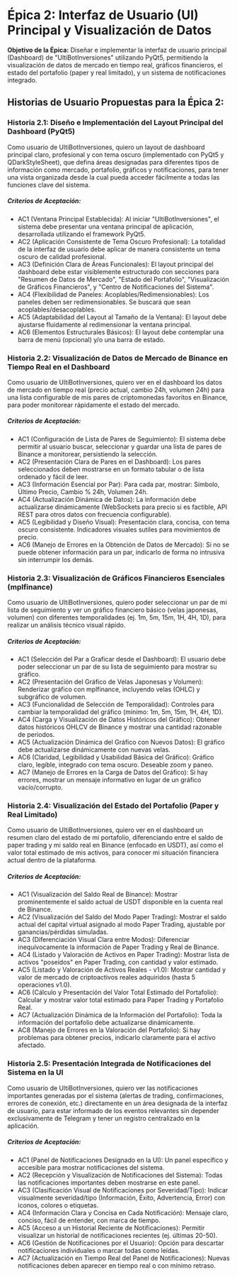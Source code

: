 # Épica 2: Interfaz de Usuario (UI) Principal y Visualización de Datos

**Objetivo de la Épica:** Diseñar e implementar la interfaz de usuario principal (Dashboard) de "UltiBotInversiones" utilizando PyQt5, permitiendo la visualización de datos de mercado en tiempo real, gráficos financieros, el estado del portafolio (paper y real limitado), y un sistema de notificaciones integrado.

## Historias de Usuario Propuestas para la Épica 2:

### Historia 2.1: Diseño e Implementación del Layout Principal del Dashboard (PyQt5)
Como usuario de UltiBotInversiones,
quiero un layout de dashboard principal claro, profesional y con tema oscuro (implementado con PyQt5 y QDarkStyleSheet), que defina áreas designadas para diferentes tipos de información como mercado, portafolio, gráficos y notificaciones,
para tener una vista organizada desde la cual pueda acceder fácilmente a todas las funciones clave del sistema.

##### Criterios de Aceptación:
*   AC1 (Ventana Principal Establecida): Al iniciar "UltiBotInversiones", el sistema debe presentar una ventana principal de aplicación, desarrollada utilizando el framework PyQt5.
*   AC2 (Aplicación Consistente de Tema Oscuro Profesional): La totalidad de la interfaz de usuario debe aplicar de manera consistente un tema oscuro de calidad profesional.
*   AC3 (Definición Clara de Áreas Funcionales): El layout principal del dashboard debe estar visiblemente estructurado con secciones para "Resumen de Datos de Mercado", "Estado del Portafolio", "Visualización de Gráficos Financieros", y "Centro de Notificaciones del Sistema".
*   AC4 (Flexibilidad de Paneles: Acoplables/Redimensionables): Los paneles deben ser redimensionables. Se buscará que sean acoplables/desacoplables.
*   AC5 (Adaptabilidad del Layout al Tamaño de la Ventana): El layout debe ajustarse fluidamente al redimensionar la ventana principal.
*   AC6 (Elementos Estructurales Básicos): El layout debe contemplar una barra de menú (opcional) y/o una barra de estado.

### Historia 2.2: Visualización de Datos de Mercado de Binance en Tiempo Real en el Dashboard
Como usuario de UltiBotInversiones,
quiero ver en el dashboard los datos de mercado en tiempo real (precio actual, cambio 24h, volumen 24h) para una lista configurable de mis pares de criptomonedas favoritos en Binance,
para poder monitorear rápidamente el estado del mercado.

##### Criterios de Aceptación:
*   AC1 (Configuración de Lista de Pares de Seguimiento): El sistema debe permitir al usuario buscar, seleccionar y guardar una lista de pares de Binance a monitorear, persistiendo la selección.
*   AC2 (Presentación Clara de Pares en el Dashboard): Los pares seleccionados deben mostrarse en un formato tabular o de lista ordenado y fácil de leer.
*   AC3 (Información Esencial por Par): Para cada par, mostrar: Símbolo, Último Precio, Cambio % 24h, Volumen 24h.
*   AC4 (Actualización Dinámica de Datos): La información debe actualizarse dinámicamente (WebSockets para precio si es factible, API REST para otros datos con frecuencia configurable).
*   AC5 (Legibilidad y Diseño Visual): Presentación clara, concisa, con tema oscuro consistente. Indicadores visuales sutiles para movimientos de precio.
*   AC6 (Manejo de Errores en la Obtención de Datos de Mercado): Si no se puede obtener información para un par, indicarlo de forma no intrusiva sin interrumpir los demás.

### Historia 2.3: Visualización de Gráficos Financieros Esenciales (mplfinance)
Como usuario de UltiBotInversiones,
quiero poder seleccionar un par de mi lista de seguimiento y ver un gráfico financiero básico (velas japonesas, volumen) con diferentes temporalidades (ej. 1m, 5m, 15m, 1H, 4H, 1D),
para realizar un análisis técnico visual rápido.

##### Criterios de Aceptación:
*   AC1 (Selección del Par a Graficar desde el Dashboard): El usuario debe poder seleccionar un par de su lista de seguimiento para mostrar su gráfico.
*   AC2 (Presentación del Gráfico de Velas Japonesas y Volumen): Renderizar gráfico con mplfinance, incluyendo velas (OHLC) y subgráfico de volumen.
*   AC3 (Funcionalidad de Selección de Temporalidad): Controles para cambiar la temporalidad del gráfico (mínimo: 1m, 5m, 15m, 1H, 4H, 1D).
*   AC4 (Carga y Visualización de Datos Históricos del Gráfico): Obtener datos históricos OHLCV de Binance y mostrar una cantidad razonable de periodos.
*   AC5 (Actualización Dinámica del Gráfico con Nuevos Datos): El gráfico debe actualizarse dinámicamente con nuevas velas.
*   AC6 (Claridad, Legibilidad y Usabilidad Básica del Gráfico): Gráfico claro, legible, integrado con tema oscuro. Deseable zoom y paneo.
*   AC7 (Manejo de Errores en la Carga de Datos del Gráfico): Si hay errores, mostrar un mensaje informativo en lugar de un gráfico vacío/corrupto.

### Historia 2.4: Visualización del Estado del Portafolio (Paper y Real Limitado)
Como usuario de UltiBotInversiones,
quiero ver en el dashboard un resumen claro del estado de mi portafolio, diferenciando entre el saldo de paper trading y mi saldo real en Binance (enfocado en USDT), así como el valor total estimado de mis activos,
para conocer mi situación financiera actual dentro de la plataforma.

##### Criterios de Aceptación:
*   AC1 (Visualización del Saldo Real de Binance): Mostrar prominentemente el saldo actual de USDT disponible en la cuenta real de Binance.
*   AC2 (Visualización del Saldo del Modo Paper Trading): Mostrar el saldo actual del capital virtual asignado al modo Paper Trading, ajustable por ganancias/pérdidas simuladas.
*   AC3 (Diferenciación Visual Clara entre Modos): Diferenciar inequívocamente la información de Paper Trading y Real de Binance.
*   AC4 (Listado y Valoración de Activos en Paper Trading): Mostrar lista de activos "poseídos" en Paper Trading, con cantidad y valor estimado.
*   AC5 (Listado y Valoración de Activos Reales - v1.0): Mostrar cantidad y valor de mercado de criptoactivos reales adquiridos (hasta 5 operaciones v1.0).
*   AC6 (Cálculo y Presentación del Valor Total Estimado del Portafolio): Calcular y mostrar valor total estimado para Paper Trading y Portafolio Real.
*   AC7 (Actualización Dinámica de la Información del Portafolio): Toda la información del portafolio debe actualizarse dinámicamente.
*   AC8 (Manejo de Errores en la Valoración del Portafolio): Si hay problemas para obtener precios, indicarlo claramente para el activo afectado.

### Historia 2.5: Presentación Integrada de Notificaciones del Sistema en la UI
Como usuario de UltiBotInversiones,
quiero ver las notificaciones importantes generadas por el sistema (alertas de trading, confirmaciones, errores de conexión, etc.) directamente en un área designada de la interfaz de usuario,
para estar informado de los eventos relevantes sin depender exclusivamente de Telegram y tener un registro centralizado en la aplicación.

##### Criterios de Aceptación:
*   AC1 (Panel de Notificaciones Designado en la UI): Un panel específico y accesible para mostrar notificaciones del sistema.
*   AC2 (Recepción y Visualización de Notificaciones del Sistema): Todas las notificaciones importantes deben mostrarse en este panel.
*   AC3 (Clasificación Visual de Notificaciones por Severidad/Tipo): Indicar visualmente severidad/tipo (Información, Éxito, Advertencia, Error) con iconos, colores o etiquetas.
*   AC4 (Información Clara y Concisa en Cada Notificación): Mensaje claro, conciso, fácil de entender, con marca de tiempo.
*   AC5 (Acceso a un Historial Reciente de Notificaciones): Permitir visualizar un historial de notificaciones recientes (ej. últimas 20-50).
*   AC6 (Gestión de Notificaciones por el Usuario): Opción para descartar notificaciones individuales o marcar todas como leídas.
*   AC7 (Actualización en Tiempo Real del Panel de Notificaciones): Nuevas notificaciones deben aparecer en tiempo real o con mínimo retraso.
